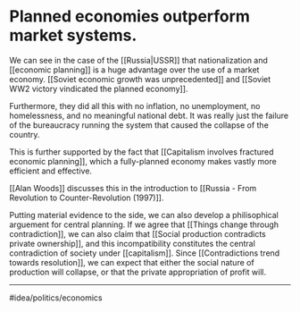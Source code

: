 # Planned economies outperform market systems.
We can see in the case of the [[Russia|USSR]] that nationalization and [[economic planning]] is a huge advantage over the use of a market economy. [[Soviet economic growth was unprecedented]] and [[Soviet WW2 victory vindicated the planned economy]]. 

Furthermore, they did all this with no inflation, no unemployment, no homelessness, and no meaningful national debt. It was really just the failure of the bureaucracy running the system that caused the collapse of the country. 

This is further supported by the fact that [[Capitalism involves fractured economic planning]], which a fully-planned economy makes vastly more efficient and effective. 

[[Alan Woods]] discusses this in the introduction to [[Russia - From Revolution to Counter-Revolution (1997)]]. 

Putting material evidence to the side, we can also develop a philisophical arguement for central planning. If we agree that [[Things change through contradiction]], we can also claim that [[Social production contradicts private ownership]], and this incompatibility constitutes the central contradiction of society under [[capitalism]]. Since [[Contradictions trend towards resolution]], we can expect that either the social nature of production will collapse, or that the private appropriation of profit will. 

---
#idea/politics/economics 
